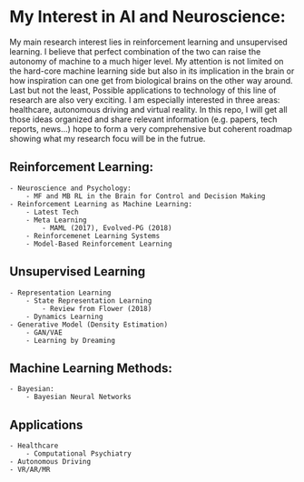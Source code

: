 # My Interest in AI and Neuroscience:
My main research interest lies in reinforcement learning and unsupervised learning. I believe that perfect combination of the two can raise the autonomy of machine to a much higer level. My attention is not limited on the hard-core machine learning side but also in its implication in the brain or how inspiration can one get from biological brains on the other way around. Last but not the least, Possible applications to technology of this line of research are also very exciting. I am especially interested in three areas: healthcare, autonomous driving and virtual reality. 
In this repo, I will get all those ideas organized and share relevant information (e.g. papers, tech reports, news...) hope to form a very comprehensive but coherent roadmap showing what my research focu will be in the futrue.

## Reinforcement Learning:
	- Neuroscience and Psychology:
		- MF and MB RL in the Brain for Control and Decision Making
	- Reinforcement Learning as Machine Learning:
		- Latest Tech
		- Meta Learning
			- MAML (2017), Evolved-PG (2018)
		- Reinforcemenet Learning Systems
		- Model-Based Reinforcement Learning

## Unsupervised Learning
	- Representation Learning
		- State Representation Learning 
			- Review from Flower (2018)
		- Dynamics Learning
	- Generative Model (Density Estimation)
		- GAN/VAE
		- Learning by Dreaming 

## Machine Learning Methods:
	- Bayesian:
		- Bayesian Neural Networks

## Applications
	- Healthcare
		- Computational Psychiatry
	- Autonomous Driving
	- VR/AR/MR
